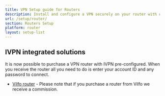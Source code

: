 ```yaml
---
title: VPN Setup guide for Routers
description: Install and configure a VPN securely on your router with our easy step-by-step setup guides.
url: /setup/router/
section: Routers Setup
platform: router
layout: setup-list
---
```

## IVPN integrated solutions

It is now possible to purchase a VPN router with IVPN pre-configured. When you receive the router all you need to do is enter your account ID and any password to connect.

* [Vilfo router](https://www.vilfo.com/providers/ivpn?ref=ivpn) - Please note that if you purchase a router from Vilfo we receive a commission.
